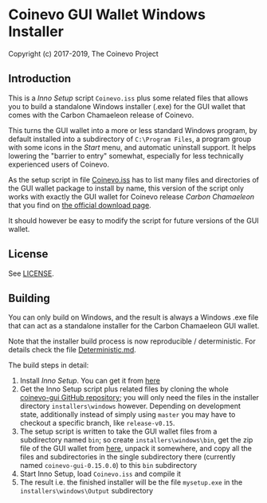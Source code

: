 # Coinevo GUI Wallet Windows Installer #

Copyright (c) 2017-2019, The Coinevo Project

## Introduction ##

This is a *Inno Setup* script `Coinevo.iss` plus some related files
that allows you to build a standalone Windows installer (.exe) for
the GUI wallet that comes with the Carbon Chamaeleon release of Coinevo.

This turns the GUI wallet into a more or less standard Windows program,
by default installed into a subdirectory of `C:\Program Files`, a
program group with some icons in the *Start* menu, and automatic
uninstall support. It helps lowering the "barrier to entry"
somewhat, especially for less technically experienced users of
Coinevo.

As the setup script in file [Coinevo.iss](Coinevo.iss) has to list many
files and directories of the GUI wallet package to install by name,
this version of the script only works with exactly the GUI wallet
for Coinevo release *Carbon Chamaeleon* that you find on
[the official download page](https://coinevo.tech/downloads/).

It should however be easy to modify the script for future
versions of the GUI wallet.

## License ##

See [LICENSE](LICENSE).

## Building ##

You can only build on Windows, and the result is always a
Windows .exe file that can act as a standalone installer for the
Carbon Chamaeleon GUI wallet.

Note that the installer build process is now reproducible / deterministic. For details check the file [Deterministic.md](Deterministic.md).

The build steps in detail:

1. Install *Inno Setup*. You can get it from [here](http://www.jrsoftware.org/isdl.php)
2. Get the Inno Setup script plus related files by cloning the whole [coinevo-gui GitHub repository](https://github.com/coinevo-project/coinevo-gui); you will only need the files in the installer directory `installers\windows` however. Depending on development state, additionally instead of simply using `master` you may have to checkout a specific branch, like `release-v0.15`.
3. The setup script is written to take the GUI wallet files from a subdirectory named `bin`; so create `installers\windows\bin`, get the zip file of the GUI wallet from [here](https://coinevo.tech/downloads/), unpack it somewhere, and copy all the files and subdirectories in the single subdirectory there (currently named `coinevo-gui-0.15.0.0`) to this `bin` subdirectory
4. Start Inno Setup, load `Coinevo.iss` and compile it
5. The result i.e. the finished installer will be the file `mysetup.exe` in the `installers\windows\Output` subdirectory 

